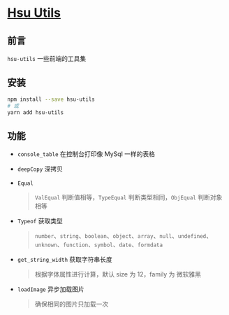 # [Hsu Utils](https://github.com/VitaTsui/hsu-utils#hsu-utils)

## 前言

`hsu-utils` 一些前端的工具集

## 安装

```sh
npm install --save hsu-utils
# 或
yarn add hsu-utils
```

## 功能

- `console_table` 在控制台打印像 MySql 一样的表格
- `deepCopy` 深拷贝
- `Equal`

  > `ValEqual` 判断值相等，`TypeEqual` 判断类型相同，`ObjEqual` 判断对象相等

- `Typeof` 获取类型

  > `number`、`string`、`boolean`、`object`、`array`、`null`、`undefined`、`unknown`、`function`、`symbol`、`date`、`formdata`

- `get_string_width` 获取字符串长度
  > 根据字体属性进行计算，默认 size 为 12，family 为 微软雅黑
- `loadImage` 异步加载图片
  > 确保相同的图片只加载一次
